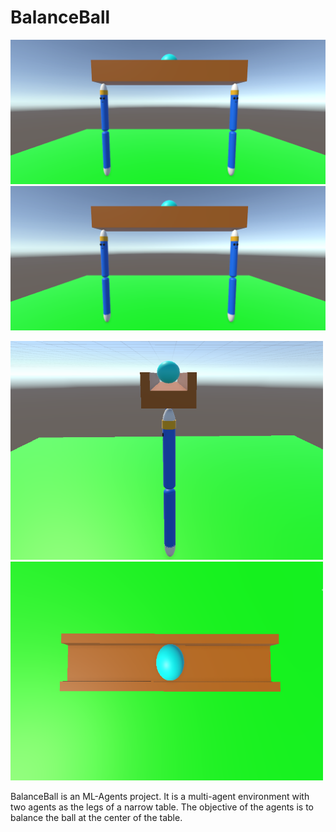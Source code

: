 # BalanceBall

![BalanceBall Environment](Images/BalanceBallEnv.png?raw=true)
<img src="Images/BalanceBallEnv.png" width="1000">
<p float="left">
  <img src="Images/TableSideView.png" height="350" width="500" /> 
  <img src="Images/TableTopView.png" height="350" width="500" />
</p>

BalanceBall is an ML-Agents project. It is a multi-agent environment with two agents as the legs of a narrow table. The objective of the agents is to balance the ball at the center of the table.